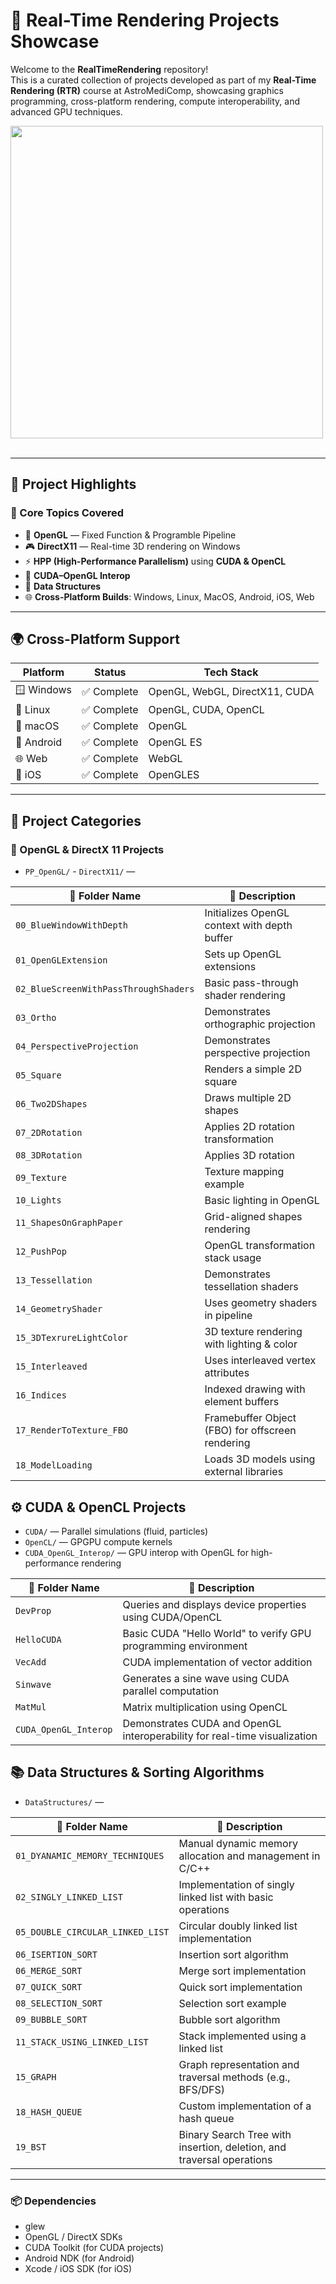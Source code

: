 # 🚀 Real-Time Rendering Projects Showcase

Welcome to the **RealTimeRendering** repository!  
This is a curated collection of projects developed as part of my **Real-Time Rendering (RTR)** course at AstroMediComp, showcasing graphics programming, cross-platform rendering, compute interoperability, and advanced GPU techniques.

<img src="https://user-images.githubusercontent.com/74038190/212750672-2f3f2b50-c84f-4ed8-a60a-849ae69ff9df.gif" width="500">
<br><br>

---

## 🎯 Project Highlights

### 🧱 Core Topics Covered
- 🔺 **OpenGL** — Fixed Function & Programble Pipeline
- 🎮 **DirectX11** — Real-time 3D rendering on Windows  
- ⚡ **HPP (High-Performance Parallelism)** using **CUDA & OpenCL**  
- 🔄 **CUDA–OpenGL Interop** 
- 🧠 **Data Structures**  
- 🌐 **Cross-Platform Builds**: Windows, Linux, MacOS, Android, iOS, Web

---

## 🌍 Cross-Platform Support

| Platform    | Status      | Tech Stack |
|-------------|-------------|------------|
| 🪟 Windows   | ✅ Complete  | OpenGL, WebGL, DirectX11, CUDA |
| 🐧 Linux     | ✅ Complete  | OpenGL, CUDA, OpenCL |
| 🍏 macOS     | ✅ Complete  | OpenGL |
| 🤖 Android   | ✅ Complete  | OpenGL ES               |
| 🌐 Web       | ✅ Complete  | WebGL  |
| 📱 iOS       | ✅ Complete  | OpenGLES |

---

## 🧪 Project Categories

### 🔷 OpenGL & DirectX 11 Projects

- `PP_OpenGL/` - `DirectX11/` —

| 📂 Folder Name                       | 📝 Description                                                           |
|-------------------------------------|---------------------------------------------------------------------------|
| `00_BlueWindowWithDepth`            | Initializes OpenGL context with depth buffer                             |
| `01_OpenGLExtension`                | Sets up OpenGL extensions                                                |
| `02_BlueScreenWithPassThroughShaders` | Basic pass-through shader rendering                                   |
| `03_Ortho`                          | Demonstrates orthographic projection                                     |
| `04_PerspectiveProjection`          | Demonstrates perspective projection                                      |
| `05_Square`                         | Renders a simple 2D square                                               |
| `06_Two2DShapes`                    | Draws multiple 2D shapes                                                 |
| `07_2DRotation`                     | Applies 2D rotation transformation                                       |
| `08_3DRotation`                     | Applies 3D rotation                                                      |
| `09_Texture`                        | Texture mapping example                                                  |
| `10_Lights`                         | Basic lighting in OpenGL                                                 |
| `11_ShapesOnGraphPaper`             | Grid-aligned shapes rendering                                            |
| `12_PushPop`                        | OpenGL transformation stack usage                                        |
| `13_Tessellation`                   | Demonstrates tessellation shaders                                        |
| `14_GeometryShader`                 | Uses geometry shaders in pipeline                                        |
| `15_3DTexrureLightColor`            | 3D texture rendering with lighting & color                               |
| `15_Interleaved`                    | Uses interleaved vertex attributes                                       |
| `16_Indices`                        | Indexed drawing with element buffers                                     |
| `17_RenderToTexture_FBO`            | Framebuffer Object (FBO) for offscreen rendering                         |
| `18_ModelLoading`                   | Loads 3D models using external libraries                                 |


## ⚙️ CUDA & OpenCL Projects

- `CUDA/` — Parallel simulations (fluid, particles)  
- `OpenCL/` — GPGPU compute kernels  
- `CUDA_OpenGL_Interop/` — GPU interop with OpenGL for high-performance rendering
  
| 📂 Folder Name              | 📝 Description                                                              |
|----------------------------|------------------------------------------------------------------------------|
| `DevProp`                  | Queries and displays device properties using CUDA/OpenCL                    |
| `HelloCUDA`                | Basic CUDA "Hello World" to verify GPU programming environment              |
| `VecAdd`                   | CUDA implementation of vector addition                                      |
| `Sinwave`                  | Generates a sine wave using CUDA parallel computation                       |
| `MatMul`                   | Matrix multiplication using OpenCL                                          |
| `CUDA_OpenGL_Interop`      | Demonstrates CUDA and OpenGL interoperability for real-time visualization   |



## 📚 Data Structures & Sorting Algorithms

- `DataStructures/` —

| 📂 Folder Name                    | 📝 Description                                                              |
|----------------------------------|------------------------------------------------------------------------------|
| `01_DYANAMIC_MEMORY_TECHNIQUES` | Manual dynamic memory allocation and management in C/C++                   |
| `02_SINGLY_LINKED_LIST`         | Implementation of singly linked list with basic operations                 |
| `05_DOUBLE_CIRCULAR_LINKED_LIST`| Circular doubly linked list implementation                                 |
| `06_ISERTION_SORT`              | Insertion sort algorithm                                                   |
| `06_MERGE_SORT`                 | Merge sort implementation                                                  |
| `07_QUICK_SORT`                 | Quick sort implementation                                                  |
| `08_SELECTION_SORT`             | Selection sort example                                                     |
| `09_BUBBLE_SORT`                | Bubble sort algorithm                                                      |
| `11_STACK_USING_LINKED_LIST`   | Stack implemented using a linked list                                      |
| `15_GRAPH`                      | Graph representation and traversal methods (e.g., BFS/DFS)                 |
| `18_HASH_QUEUE`                 | Custom implementation of a hash queue                                      |
| `19_BST`                        | Binary Search Tree with insertion, deletion, and traversal operations      |


---

### 📦 Dependencies

- glew
- OpenGL / DirectX SDKs
- CUDA Toolkit (for CUDA projects)
- Android NDK (for Android)
- Xcode / iOS SDK (for iOS)

